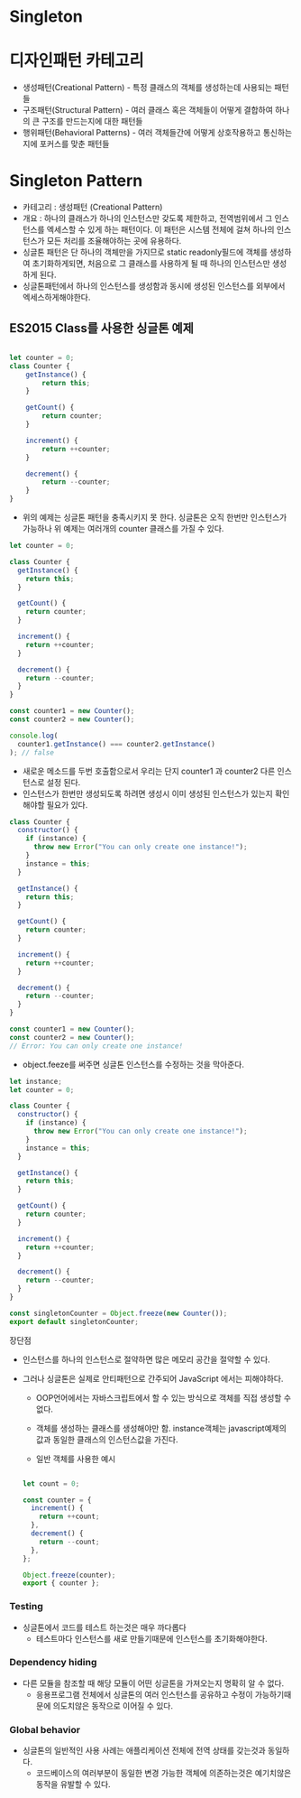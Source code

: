 # Singleton

# 디자인패턴 카테고리

- 생성패턴(Creational Pattern) - 특정 클래스의 객체를 생성하는데 사용되는 패턴들
- 구조패턴(Structural Pattern) - 여러 클래스 혹은 객체들이 어떻게 결합하여 하나의 큰 구조를 만드는지에 대한 패턴들
- 행위패턴(Behavioral Patterns) - 여러 객체들간에 어떻게 상호작용하고 통신하는지에 포커스를 맞춘 패턴들

# Singleton Pattern

- 카테고리 : 생성패턴 (Creational Pattern)
- 개요 : 하나의 클래스가 하나의 인스턴스만 갖도록 제한하고, 전역범위에서 그 인스턴스를 엑세스할 수 있게 하는 패턴이다. 이 패턴은 시스템 전체에 걸쳐 하나의 인스턴스가 모든 처리를 조율해야하는 곳에 유용하다.
- 싱글톤 패턴은 단 하나의 객체만을 가지므로 static readonly필드에 객체를 생성하여 초기화하게되면, 처음으로 그 클래스를 사용하게 될 때 하나의 인스턴스만 생성하게 된다.
- 싱글톤패턴에서 하나의 인스턴스를 생성함과 동시에 생성된 인스턴스를 외부에서 엑세스하게해야한다.


## ES2015 Class를 사용한 싱글톤 예제

```jsx

let counter = 0;
class Counter {
	getInstance() {
		return this;
	}

	getCount() {
		return counter;
	}

	increment() {
		return ++counter;
	}

	decrement() {
		return --counter;
	}
}

```

- 위의 예제는 싱글톤 패턴을 충족시키지 못 한다. 싱글톤은 오직 한번만 인스턴스가 가능하나 위 예제는 여러개의 counter 클래스를 가질 수 있다. 

```jsx
let counter = 0;

class Counter {
  getInstance() {
    return this;
  }

  getCount() {
    return counter;
  }

  increment() {
    return ++counter;
  }

  decrement() {
    return --counter;
  }
}

const counter1 = new Counter();
const counter2 = new Counter();

console.log(
  counter1.getInstance() === counter2.getInstance()
); // false
```

- 새로운 메소드를 두번 호출함으로서 우리는 단지  counter1 과 counter2 다른 인스턴스로 설정 된다. 
- 인스턴스가 한번만 생성되도록 하려면 생성시 이미 생성된 인스턴스가 있는지 확인해야할 필요가 있다.

```jsx
class Counter {
  constructor() {
    if (instance) {
      throw new Error("You can only create one instance!");
    }
    instance = this;
  }

  getInstance() {
    return this;
  }

  getCount() {
    return counter;
  }

  increment() {
    return ++counter;
  }

  decrement() {
    return --counter;
  }
}

const counter1 = new Counter();
const counter2 = new Counter();
// Error: You can only create one instance!
```

- object.feeze를 써주면 싱글톤 인스턴스를 수정하는 것을 막아준다.

```jsx
let instance;
let counter = 0;

class Counter {
  constructor() {
    if (instance) {
      throw new Error("You can only create one instance!");
    }
    instance = this;
  }

  getInstance() {
    return this;
  }

  getCount() {
    return counter;
  }

  increment() {
    return ++counter;
  }

  decrement() {
    return --counter;
  }
}

const singletonCounter = Object.freeze(new Counter());
export default singletonCounter;
```

장단점 

- 인스턴스를 하나의 인스턴스로 절약하면 많은 메모리 공간을 절약할 수 있다.
- 그러나 싱글톤은 실제로 안티패턴으로 간주되어  JavaScript 에서는 피해야하다.
    - OOP언어에서는 자바스크립트에서 할 수 있는 방식으로 객체를 직접 생성할 수 없다.
    - 객체를 생성하는 클래스를 생성해야만 함. instance객체는 javascript예제의 값과 동일한 클래스의 인스턴스값을 가진다.
    
    - 일반 객체를 사용한 예시
    
    ```jsx
    
    let count = 0;
    
    const counter = {
      increment() {
        return ++count;
      },
      decrement() {
        return --count;
      },
    };
    
    Object.freeze(counter);
    export { counter };
    ```
    

### Testing

- 싱글톤에서 코드를 테스트 하는것은 매우 까다롭다
    - 테스트마다 인스턴스를 새로 만들기때문에 인스턴스를 초기화해야한다.

### Dependency hiding

- 다른 모듈을 참조할 때 해당 모듈이 어떤 싱글톤을 가져오는지 명확히 알 수 없다.
    - 응용프로그램 전체에서 싱글톤의 여러 인스턴스를 공유하고 수정이 가능하기때문에 의도치않은 동작으로 이어질 수 있다.

### **Global behavior**

- 싱글톤의 일반적인 사용 사례는 애플리케이션 전체에 전역 상태를 갖는것과 동일하다.
    - 코드베이스의 여러부분이 동일한 변경 가능한 객체에 의존하는것은 예기치않은 동작을 유발할 수 있다.